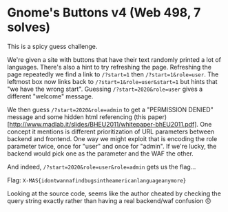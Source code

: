 # Gnome's Buttons v4 (Web 498, 7 solves)

This is a spicy guess challenge.

We're given a site with buttons that have their text randomly printed a lot of languages. There's also a hint to try refreshing the page. Refreshing the page repeatedly we find a link to `/?start=1` then `/?start=1&role=user`. The leftmost box now links back to `/?start=1&role=user&start=1` but hints that "we have the wrong start". Guessing `/?start=2020&role=user` gives a different "welcome" message.

We then guess `/?start=2020&role=admin` to get a "PERMISSION DENIED" message and some hidden html referencing (this paper)[http://www.madlab.it/slides/BHEU2011/whitepaper-bhEU2011.pdf]. One concept it mentions is different prioritization of URL parameters between backend and frontend. One way we might exploit that is encoding the role parameter twice, once for "user" and once for "admin". If we're lucky, the backend would pick one as the parameter and the WAF the other.

And indeed, `/?start=2020&role=user&role=admin` gets us the flag...

Flag: `X-MAS{idontwannafindbugsintheamericanlanguageanymore}`

Looking at the source code, seems like the author cheated by checking the query string exactly rather than having a real backend/waf confusion :angry:
